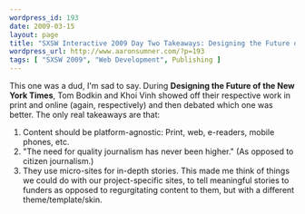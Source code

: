 ```yaml
--- 
wordpress_id: 193
date: 2009-03-15
layout: page
title: "SXSW Interactive 2009 Day Two Takeaways: Designing the Future of the NY Times"
wordpress_url: http://www.aaronsumner.com/?p=193
tags: [ "SXSW 2009", "Web Development", Publishing ]
---
```

This one was a dud, I'm sad to say. During <strong>Designing the Future of the New York Times</strong>, Tom Bodkin and Khoi Vinh showed off their respective work in print and online (again, respectively) and then debated which one was better. The only real takeaways are that:

<ol>
<li>Content should be platform-agnostic: Print, web, e-readers, mobile phones, etc.</li>
<li>"The need for quality journalism has never been higher." (As opposed to citizen journalism.)</li>
<li>They use micro-sites for in-depth stories. This made me think of things we could do with our project-specific sites, to tell meaningful stories to funders as opposed to regurgitating content to them, but with a different theme/template/skin.</li>
</ol>
